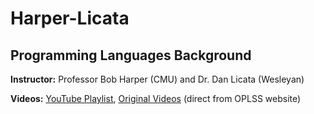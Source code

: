 # Harper-Licata

## Programming Languages Background

**Instructor:** Professor Bob Harper (CMU) and Dr. Dan Licata (Wesleyan)

**Videos:** 
[YouTube Playlist](https://www.youtube.com/playlist?list=PL5FJyaC2WsVmmQcFmwnOFtt6b-zxdQVgH), 
[Original Videos](https://www.cs.uoregon.edu/research/summerschool/summer17/topics.php) (direct from OPLSS website)


